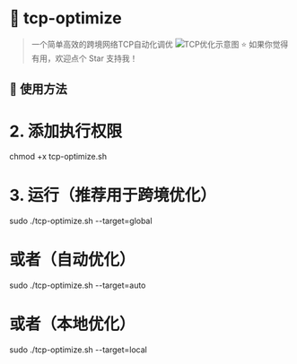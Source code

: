 # 🎯 tcp-optimize

> 一个简单高效的跨境网络TCP自动化调优
![TCP优化示意图]([https://example.com/tcp-optimize-diagram.png](https://gateway.pinata.cloud/ipfs/QmSNtyPho8JXxvieLR41EbVzm7FfWk4eLJasGh5NtN3V93) "TCP 参数优化对比")
⭐ 如果你觉得有用，欢迎点个 Star 支持我！

## 🚀 使用方法

# 2. 添加执行权限
chmod +x tcp-optimize.sh

# 3. 运行（推荐用于跨境优化）
sudo ./tcp-optimize.sh --target=global

# 或者（自动优化）
sudo ./tcp-optimize.sh --target=auto

# 或者（本地优化）
sudo ./tcp-optimize.sh --target=local
